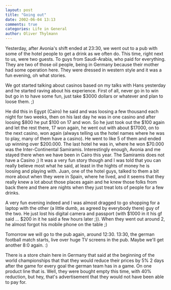 ```yaml
---
layout: post
title: "Going out"
date: 2002-06-04 13:13
comments: true
categories: Life in General
author: Oliver Thylmann
---
```



Yesterday, after Avonia's shift ended at 23:30, we went out to a pub with some of the hotel people to get a drink as we often do. This time, right next to us, were two guests. To guys from Saudi-Arabia, who paid for everything. They are two of those oil people, being in Germany because their mother had some operation here. They were dressed in western style and it was a fun evening, oh what stories.

We got started talking about casinos based on my talks with Hans yesterday and he started raving about his experience. First of all, never go in to win but go in to have some fun, just take $3000 dollars or whatever and plan to loose them. ;)

He did this in Egypt (Cairo) he said and was loosing a few thousand each night for two weeks, then on his last day he was in one casino and after loosing $800 he put $100 on 17 and won. So he just took out the $100 again and let the rest there, 17 won again, he went out with about $17000, on to the next casino, won again (always telling us the hotel names where he was to play, many of them have a casino). He went to like 5 of them and ended up winning over $200.000. The last hotel he was in, where he won $70.000 was the Inter-Continental Samiramis. Interestingly enough, Avonia and me stayed there when we have been in Cairo this year. The Samiramis does not have a Casino ;) It was a very fun story though and I was told that you can really believe most what he said, at least in the hights of money he is loosing and playing with. Juan, one of the hotel guys, talked to them a bit more about when they were in Spain, where he lived, and it seems that they really knew a lot about those places again and he knew those folks from back there and there are nights when they just treat lots of people for a few drinks.

A very fun evening indeed and I was almost dragged to go shopping for a laptop with the other (a little dumb, as agreed by everybody there) guy of the two. He just lost his digital camera and passport (with $1000 in it his gf said ... $200 in it he said a few hours later ;)). When they went out around 2, he almost forgot his mobile phone on the table ;)

Tomorrow we will go to the pub again, around 12:30. 13:30, the german football match starts, live over huge TV screens in the pub. Maybe we'll get another 8:0 again. :) 

There is a store chain here in Germany that said at the beginning of the world championships that that they would reduce their prices by 5% 2 days after the game for every goal the german team has in a game. On one product line that is. Well, they were bought empty this time, with 40% reduction, but hey, that's advertisement that they would not have been able to pay for.

